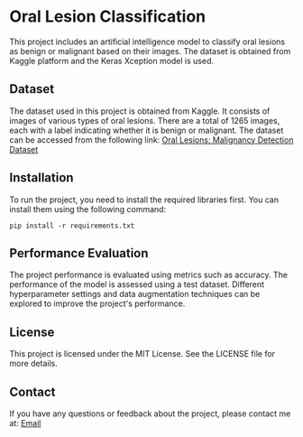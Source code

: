 # Oral Lesion Classification

This project includes an artificial intelligence model to classify oral lesions as benign or malignant based on their images. The dataset is obtained from Kaggle platform and the Keras Xception model is used.

## Dataset

The dataset used in this project is obtained from Kaggle. It consists of images of various types of oral lesions. There are a total of 1265 images, each with a label indicating whether it is benign or malignant. The dataset can be accessed from the following link:
[Oral Lesions: Malignancy Detection Dataset](https://www.kaggle.com/datasets/mohamedgobara/oral-lesions-malignancy-detection-dataset/data)


## Installation

To run the project, you need to install the required libraries first. You can install them using the following command:

```
pip install -r requirements.txt
```

## Performance Evaluation

The project performance is evaluated using metrics such as accuracy. The performance of the model is assessed using a test dataset. Different hyperparameter settings and data augmentation techniques can be explored to improve the project's performance.

## License

This project is licensed under the MIT License. See the LICENSE file for more details.

## Contact

If you have any questions or feedback about the project, please contact me at: [Email](omerakifsevinc@gmail.com)
